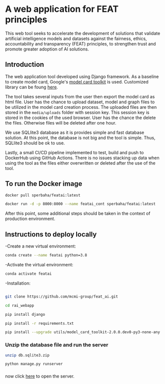 # A web application for FEAT principles

This web tool seeks to accelerate the development of solutions that validate artificial intelligence models and datasets against the fairness, ethics, accountability and transparency (FEAT) principles, to strengthen trust and promote greater adoption of AI solutions.

## Introduction
The web application tool developed using Django framework. As a baseline to create model card, Google's [model card toolkit](https://github.com/tensorflow/model-card-toolkit.git) is used. Customized library can be foung [here](https://github.com/mcmi-group/featai_lib.git).


The tool takes several inputs from the user then export the model card as html file. User has the chance to upload dataset, model and graph files to be utilized in the model card creation process. The uploaded files are then stored in the ```media/uploads``` folder with session key. This 
session key is stored in the cookies of the used browser. User has the chance the delete the files. Otherwise files will be deleted after one hour.

We use SQLlite3 database as it is provides simple and fast database solution. At this point, the database is not big and the tool is simple. Thus, SQLlite3 should be ok to use.

Lastly, a small CI/CD pipeline implemented to test, build and push to DockerHub using GitHub Actions. There is no issues stacking up data when using the tool as the files either overwritten or deleted after the use of the tool.

## To run the Docker image
```sh
docker pull sperbaha/featai:latest

docker run -d -p 8000:8000 --name featai_cont sperbaha/featai:latest

```
After this point, some additional steps should be taken in the context of production environment.

## Instructions to deploy locally

-Create a new virtual environment:
```sh
conda create --name featai python=3.8
```
-Activate the virtual environment:
```sh
conda activate featai
```
-Installation:
```sh

git clone https://github.com/mcmi-group/feat_ai.git

cd rai_webapp

pip install django

pip install -r requirements.txt

pip install --upgrade utils/model_card_toolkit-2.0.0.dev0-py3-none-any.whl

```

### Unzip the database file and run the server

```sh
unzip db.sqlite3.zip

python manage.py runserver

```
###

now click [here](http://localhost:8000/feat_ai/) to open the server.
